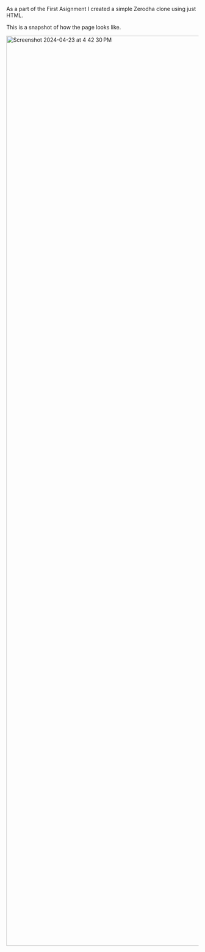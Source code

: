 As a part of the First Asignment I created a simple Zerodha clone using just HTML.

This is a snapshot of how the page looks like.

<img width="2377" alt="Screenshot 2024-04-23 at 4 42 30 PM" src="https://github.com/tanmay-dani/100xDevs/assets/153186903/de58da60-774d-48de-b35a-f26843530905">
